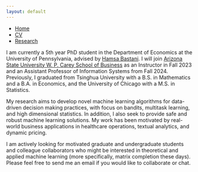 ```yaml
---
layout: default
---
```


<ul class='menu'>
<li><a href="./">Home</a></li>
<li><a href="./CV.pdf">CV</a></li>
<li><a href="./research.html">Research</a></li>
</ul>

<p>I am currently a 5th year PhD student in the Department of Economics at the University of Pennsylvania, advised by <a href="https://hamsabastani.github.io"> Hamsa Bastani</a>. I will join <a href="https://wpcarey.asu.edu/">Arizona State University W. P. Carey School of Business</a> as an Instructor in Fall 2023 and an Assistant Professor of Information Systems from Fall 2024.  Previously, I graduated from Tsinghua University with a B.S. in Mathematics and a B.A. in Economics, and the University of Chicago with a M.S. in Statistics. </p>

<p>My research aims to develop novel machine learning algorithms for data-driven decision making practices, with focus on bandits, multitask learning, and high dimensional statistics. In addition, I also seek to provide safe and robust machine learning solutions. My work has been motivated by real-world business applications in healthcare operations, textual analytics, and dynamic pricing. </p>

<p>
I am actively looking for motivated graduate and undergraduate students and colleague collaborators who might be interested in theoretical and applied machine learning (more specifically, matrix completion these days). Please feel free to send me an email if you would like to collaborate or chat. 
</p>
